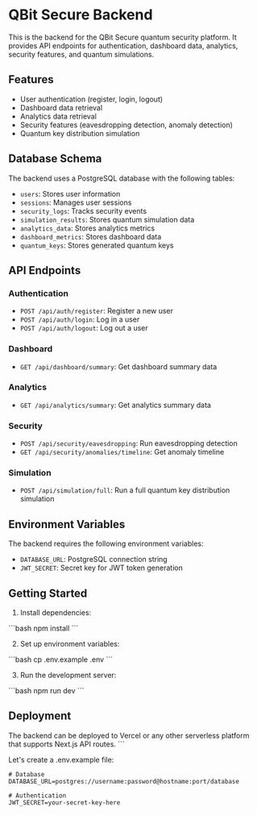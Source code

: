 # QBit Secure Backend

This is the backend for the QBit Secure quantum security platform. It provides API endpoints for authentication, dashboard data, analytics, security features, and quantum simulations.

## Features

- User authentication (register, login, logout)
- Dashboard data retrieval
- Analytics data retrieval
- Security features (eavesdropping detection, anomaly detection)
- Quantum key distribution simulation

## Database Schema

The backend uses a PostgreSQL database with the following tables:

- `users`: Stores user information
- `sessions`: Manages user sessions
- `security_logs`: Tracks security events
- `simulation_results`: Stores quantum simulation data
- `analytics_data`: Stores analytics metrics
- `dashboard_metrics`: Stores dashboard data
- `quantum_keys`: Stores generated quantum keys

## API Endpoints

### Authentication

- `POST /api/auth/register`: Register a new user
- `POST /api/auth/login`: Log in a user
- `POST /api/auth/logout`: Log out a user

### Dashboard

- `GET /api/dashboard/summary`: Get dashboard summary data

### Analytics

- `GET /api/analytics/summary`: Get analytics summary data

### Security

- `POST /api/security/eavesdropping`: Run eavesdropping detection
- `GET /api/security/anomalies/timeline`: Get anomaly timeline

### Simulation

- `POST /api/simulation/full`: Run a full quantum key distribution simulation

## Environment Variables

The backend requires the following environment variables:

- `DATABASE_URL`: PostgreSQL connection string
- `JWT_SECRET`: Secret key for JWT token generation

## Getting Started

1. Install dependencies:

\`\`\`bash
npm install
\`\`\`

2. Set up environment variables:

\`\`\`bash
cp .env.example .env
\`\`\`

3. Run the development server:

\`\`\`bash
npm run dev
\`\`\`

## Deployment

The backend can be deployed to Vercel or any other serverless platform that supports Next.js API routes.
\`\`\`

Let's create a .env.example file:

```plaintext file="backend/.env.example"
# Database
DATABASE_URL=postgres://username:password@hostname:port/database

# Authentication
JWT_SECRET=your-secret-key-here
